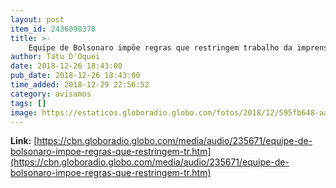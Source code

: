 ```yaml
---
layout: post
item_id: 2436090378
title: >-
    Equipe de Bolsonaro impõe regras que restringem trabalho da imprensa na posse
author: Tatu D'Oquei
date: 2018-12-26 18:43:00
pub_date: 2018-12-26 18:43:00
time_added: 2018-12-29 22:56:52
category: avisamos
tags: []
image: https://estaticos.globoradio.globo.com/fotos/2018/12/595fb648-aa6f-4860-bb1c-15094db503fd.JPG.640x360_q75_box-0%2C185%2C480%2C455_crop_detail.jpg
---
```


**Link:** [https://cbn.globoradio.globo.com/media/audio/235671/equipe-de-bolsonaro-impoe-regras-que-restringem-tr.htm](https://cbn.globoradio.globo.com/media/audio/235671/equipe-de-bolsonaro-impoe-regras-que-restringem-tr.htm)

